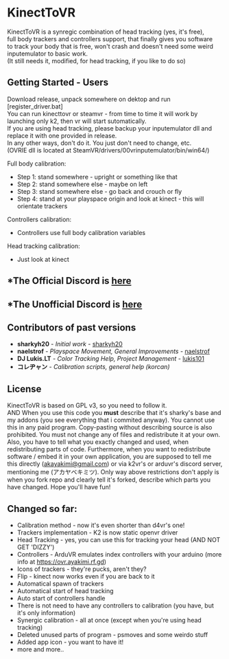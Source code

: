 # KinectToVR
KinectToVR is a synregic combination of head tracking (yes, it's free),    
full body trackers and controllers support, that finally gives you software    
to track your body that is free, won't crash and doesn't need some weird inputemulator to basic work.    
(It still needs it, modified, for head tracking, if you like to do so)    

## Getting Started - Users
Download release, unpack somewhere on dektop and run \[register_driver.bat]    
You can run kinecttovr or steamvr - from time to time it will work by launching only k2, then vr will start sutomatically.     
If you are using head tracking, please backup your inputemulator dll and replace it with one provided in release.    
In any other ways, don't do it. You just don't need to change, etc.    
(OVRIE dll is located at SteamVR/drivers/00vrinputemulator/bin/win64/)    
    
Full body calibration:    
- Step 1: stand somewhere - upright or something like that    
- Step 2: stand somewhere else - maybe on left    
- Step 3: stand somewhere else - go back and crouch or fly    
- Step 4: stand at your playspace origin and look at kinect - this will orientate trackers    
     
Controllers calibration:    
- Controllers use full body calibration variables    
    
Head tracking calibration:    
- Just look at kinect    

## *The Official Discord is [here](https://discord.gg/Mu28W4N)
## *The Unofficial Discord is [here](https://discord.gg/9kJgxeH)

## Contributors of past versions
* **sharkyh20** - *Initial work* - [sharkyh20](https://github.com/sharkyh20/)
* **naelstrof** - *Playspace Movement, General Improvements* - [naelstrof](https://github.com/naelstrof/)
* **DJ Lukis.LT** - *Color Tracking Help, Project Management* - [lukis101](https://github.com/lukis101)
* **コレヂャン** - *Calibration scripts, general help (korcan)*

## License
KinectToVR is based on GPL v3, so you need to follow it.     
AND
When you use this code you __must__ describe that it's sharky's base and my addons (you see everything that i commited anyway). You cannot use this in any paid program. Copy-pasting without describing source is also prohibited. You must not change any of files and redistribute it at your own. Also, you have to tell what you exactly changed and used, when redistributing parts of code. Furthermore, when you want to redistribute software / embed it in your own application, you are supposed to tell me this directly (akayakimi@gmail.com) or via k2vr's or arduvr's discord server, mentioning me (アカヤベキミツ). Only way above restrictions don't apply is when you fork repo and clearly tell it's forked, describe which parts you have changed. Hope you'll have fun! 

## Changed so far:
* Calibration method - now it's even shorter than d4vr's one!
* Trackers implementation - K2 is now static openvr driver
* Head Tracking - yes, you can use this for tracking your head (AND NOT GET 'DIZZY')
* Controllers - ArduVR emulates index controllers with your arduino (more info at https://ovr.ayakimi.rf.gd)
* Icons of trackers - they're pucks, aren't they?
* Flip - kinect now works even if you are back to it
* Automatical spawn of trackers
* Automatical start of head tracking
* Auto start of controllers handle
* There is not need to have any controllers to calibration (you have, but it's only information)
* Synergic calibration - all at once (except when you're using head tracking)
* Deleted unused parts of program - psmoves and some weirdo stuff
* Added app icon - you want to have it!
* more and more..
